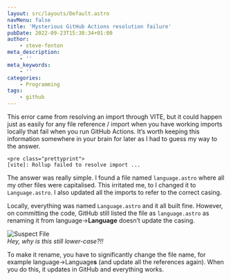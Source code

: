 ```yaml
---
layout: src/layouts/Default.astro
navMenu: false
title: 'Mysterious GitHub Actions resolution failure'
pubDate: 2022-09-23T15:38:34+01:00
author:
    - steve-fenton
meta_description:
    - ''
meta_keywords:
    - ''
categories:
    - Programming
tags:
    - github
---
```


This error came from resolving an import through VITE, but it could happen just as easily for any file reference / import when you have working imports locally that fail when you run GitHub Actions. It’s worth keeping this information somewhere in your brain for later as I had to guess my way to the answer.

```
<pre class="prettyprint">
[vite]: Rollup failed to resolve import ...
```
The answer was really simple. I found a file named `language.astro` where all my other files were capitalised. This irritated me, to I changed it to `Language.astro`. I also updated all the imports to refer to the correct casing.

Locally, everything was named `Language.astro` and it all built fine. However, on committing the code, GitHub still listed the file as `language.astro` as renaming it from language-&gt;**Language** doesn’t update the casing.

![Suspect File](/img/2022/09/suspect-file.png)  
*Hey, why is this still lower-case?!!*

To make it rename, you have to significantly change the file name, for example language-&gt;Language**s** (and update all the references again). When you do this, it updates in GitHub and everything works.